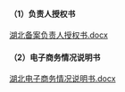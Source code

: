 #### （1）负责人授权书

[湖北备案负责人授权书.docx](https://badownload.s3.cn-north-1.jdcloud-oss.com/buchongziliao/hubei/wangzhanfuzerenshouquanshu.doc)

#### （2）电子商务情况说明书

[湖北电子商务情况说明书.docx](https://badownload.s3.cn-north-1.jdcloud-oss.com/buchongziliao/hubei/hbdssm.docx)
